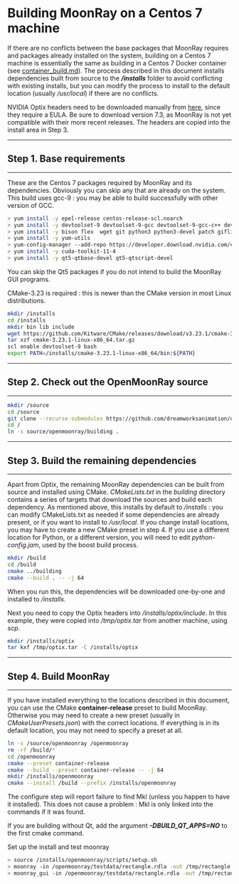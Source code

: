 # Building MoonRay on a Centos 7 machine

If there are no conflicts between the base packages that MoonRay requires and packages already installed on the system,
building on a Centos 7 machine is essentially the same as building in a Centos 7 Docker container
(see [container_build.md](container_build.md)).
The process described in this document installs dependencies built from source to the ***/installs*** folder to avoid conflicting with existing installs,
but you can modify the process to install to the default location (usually */usr/local*) if there are no conflicts.

NVIDIA Optix headers need to be downloaded manually from [here](https://developer.nvidia.com/designworks/optix/downloads/legacy), since they require a EULA.
Be sure to download version 7.3, as MoonRay is not yet compatible with their more recent releases.
The headers are copied into the install area in Step 3.

---
## Step 1. Base requirements
---

These are the Centos 7 packages required by MoonRay and its dependencies. Obviously you can skip any that are already on the system.
This build uses gcc-9 : you may be able to build successfully with other version of GCC.

```bash
> yum install -y epel-release centos-release-scl.noarch
> yum install -y devtoolset-9 devtoolset-9-gcc devtoolset-9-gcc-c++ devtoolset-9-libatomic-devel
> yum install -y bison flex  wget git python3 python3-devel patch giflib-devel libmng libtiff-devel libjpeg-devel libatomic libcgroup-devel libuuid-devel openssl-devel curl-devel
> yum install -y yum-utils
> yum-config-manager --add-repo https://developer.download.nvidia.com/compute/cuda/repos/rhel7/x86_64/cuda-rhel7.repo
> yum install -y cuda-toolkit-11-4
> yum install -y qt5-qtbase-devel qt5-qtscript-devel
```

You can skip the Qt5 packages if you do not intend to build the MoonRay GUI programs.

CMake-3.23 is required : this is newer than the CMake version in most Linux distributions.

```bash
mkdir /installs
cd /installs
mkdir bin lib include
wget https://github.com/Kitware/CMake/releases/download/v3.23.1/cmake-3.23.1-linux-x86_64.tar.gz
tar xzf cmake-3.23.1-linux-x86_64.tar.gz
scl enable devtoolset-9 bash
export PATH=/installs/cmake-3.23.1-linux-x86_64/bin:${PATH}
```

---
## Step 2. Check out the OpenMoonRay source
---

```bash
mkdir /source
cd /source
git clone --recurse-submodules https://github.com/dreamworksanimation/openmoonray.git
cd /
ln -s source/openmoonray/building .
```

---
## Step 3. Build the remaining dependencies
---

Apart from Optix, the remaining MoonRay dependencies can be built from source and installed using CMake.
*CMakeLists.txt* in the *building* directory contains a series of targets that download the sources and
build each dependency. As mentioned above, this installs by default to */installs* : you can modify
CMakeLists.txt as needed if some dependencies are already present, or if you want to install to */usr/local*.
If you change install locations, you may have to create a new CMake preset in step 4.
If you use a different location for Python, or a different version, you will need to edit *python-config.jam*, used by the boost build process.


```bash
mkdir /build
cd /build
cmake ../building
cmake --build . -- -j 64
```

When you run this, the dependencies will be downloaded one-by-one and installed to */installs*.

Next you need to copy the Optix headers into */installs/optix/include*. In this example, they were copied into */tmp/optix.tar* from another machine, using *scp*.

```bash
mkdir /installs/optix
tar kxf /tmp/optix.tar -C /installs/optix
```

---
## Step 4. Build MoonRay
---

If you have installed everything to the locations described in this document, you can use the CMake **container-release** preset to build MoonRay.
Otherwise you may need to create a new preset (usually in *CMakeUserPresets.json*) with the correct locations.
If everything is in its default location, you may not need to specify a preset at all.

```bash
ln -s /source/openmoonray /openmoonray
rm -rf /build/*
cd /openmoonray
cmake --preset container-release
cmake --build --preset container-release -- -j 64
mkdir /installs/openmoonray
cmake --install /build --prefix /installs/openmoonray
```

The configure step will report failure to find Mkl (unless you happen to have it installed). This does not cause a problem : Mkl is only linked into the commands if it was found.

If you are building without Qt, add the argument ***-DBUILD_QT_APPS=NO*** to the first cmake command. 

Set up the install and test moonray

```bash
> source /installs/openmoonray/scripts/setup.sh
> moonray -in /openmoonray/testdata/rectangle.rdla -out /tmp/rectangle.exr
> moonray_gui -in /openmoonray/testdata/rectangle.rdla -out /tmp/rectangle.exr
```
